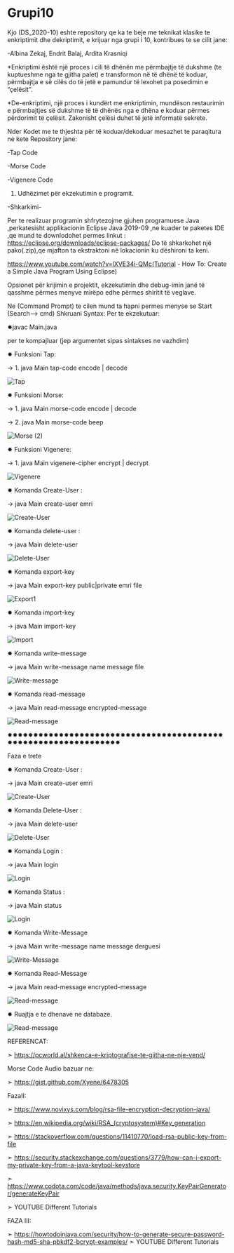 # Grupi10

Kjo (DS_2020-10) eshte repository qe ka te beje me teknikat klasike te enkriptimit dhe dekriptimit, e krijuar nga grupi i 10,
kontribues te se cilit jane:

-Albina Zekaj,
Endrit Balaj,
Ardita Krasniqi



*Enkriptimi është një proces i cili të dhënën me përmbajtje të dukshme
(te kuptueshme nga te gjitha palet) e transformon në të dhënë të koduar, 
përmbajtja e së cilës do të jetë e pamundur të lexohet pa posedimin e “çelësit”. 

*De-enkriptimi, një proces i kundërt me enkriptimin, mundëson restaurimin e përmbajtjes 
së dukshme të të dhënës nga e dhëna e koduar përmes përdorimit të çelësit. 
Zakonisht çelësi duhet të jetë informatë sekrete.

Nder Kodet me te thjeshta për të koduar/dekoduar mesazhet te paraqitura ne kete Repository jane:

-Tap Code

-Morse Code 

-Vigenere Code

1. Udhëzimet për ekzekutimin e programit. 

-Shkarkimi-

Per te realizuar programin shfrytezojme gjuhen programuese Java ,perkatesisht applikacionin
Eclipse Java 2019-09 ,ne kuader te paketes IDE ,qe mund te downlodohet permes linkut :
https://eclipse.org/downloads/eclipse-packages/
Do  të shkarkohet një pako(.zip),qe mjafton ta ekstraktoni në lokacionin ku dëshironi ta keni.

https://www.youtube.com/watch?v=lXVE34i-QMc(Tutorial - How To: Create a Simple Java Program Using Eclipse)

Opsionet për krijimin e projektit, ekzekutimin dhe debug-imin janë  të qasshme përmes 
menyve mirëpo edhe përmes shiritit  të veglave.

Ne (Command Prompt) te cilen mund ta hapni permes menyse se Start (Search--> cmd) Shkruani Syntax:
Per te ekzekutuar:

✸javac Main.java

per te kompajluar (jep argumentet sipas sintakses ne vazhdim)

✸ Funksioni Tap:

→ 1. java Main tap-code encode | decode <text>

![Tap](https://user-images.githubusercontent.com/58491146/77836141-d0f28380-7153-11ea-9bbf-6bde6fc897e2.png)

✸ Funksioni Morse:

→ 1. java Main morse-code encode | decode <text>
  
→ 2. java Main morse-code beep <text>

![Morse (2)](https://user-images.githubusercontent.com/58491146/77836506-f765ee00-7156-11ea-8c9f-660235c7be43.png)

✸ Funksioni Vigenere:

→ 1. java Main vigenere-cipher encrypt | decrypt <text>

![Vigenere](https://user-images.githubusercontent.com/58491146/77836194-537b4300-7154-11ea-885b-114e85896d3a.png)

✸ Komanda Create-User :

→ java Main create-user emri

![Create-User](https://user-images.githubusercontent.com/58491146/81102779-67af1e80-8f10-11ea-81fc-5ee77a26829c.png)

✸ Komanda delete-user :

→ java Main delete-user <emriUserit>
  
  ![Delete-User](https://user-images.githubusercontent.com/58491146/81103169-f58b0980-8f10-11ea-9b49-d096d9296917.png)
  
  
 ✸ Komanda export-key 
  
  → java Main export-key public|private emri file

![Export1](https://user-images.githubusercontent.com/58491146/81124769-9809b380-8f36-11ea-96c9-69d57e893433.png)


 ✸ Komanda import-key
 
   → java Main import-key <name> <path>
 
 ![Import](https://user-images.githubusercontent.com/58491146/81124495-dc488400-8f35-11ea-8d41-c9adae60dc05.png)

 ✸ Komanda write-message
 
 → java Main write-message name message file
  
  ![Write-message](https://user-images.githubusercontent.com/58491146/81122705-c638c480-8f31-11ea-8b0d-3770701d953d.png)
  
 ✸ Komanda read-message
  
 →  java Main read-message encrypted-message
  
  ![Read-message](https://user-images.githubusercontent.com/58491146/81123166-b5d51980-8f32-11ea-823e-d595096951e2.png)

✸✸✸✸✸✸✸✸✸✸✸✸✸✸✸✸✸✸✸✸✸✸✸✸✸✸✸✸✸✸✸✸✸✸✸✸✸✸✸✸✸✸✸✸✸✸✸✸✸✸✸✸✸✸✸✸✸✸✸✸✸✸✸✸

Faza e trete

✸ Komanda Create-User :

→ java Main create-user emri

  ![Create-User](https://github.com/ArditaKras/Ds-2020-Gr10/blob/master/testImages/create-user.PNG)

✸ Komanda Delete-User :

→ java Main delete-user <emriUserit>
  
  ![Delete-User](https://github.com/ArditaKras/Ds-2020-Gr10/blob/master/testImages/delete-user.PNG)

✸ Komanda Login :

→ java Main login <emriUserit>
  
  ![Login](https://github.com/ArditaKras/Ds-2020-Gr10/blob/master/testImages/login.PNG)

✸ Komanda Status :

→ java Main status <tokeni>
  
  ![Login](https://github.com/ArditaKras/Ds-2020-Gr10/blob/master/testImages/status.PNG)
  
✸ Komanda Write-Message
 
 → java Main write-message name message derguesi <tokeni>
  
  ![Write-Message](https://github.com/ArditaKras/Ds-2020-Gr10/blob/master/testImages/write-message.PNG)
  
✸ Komanda Read-Message
  
 →  java Main read-message encrypted-message
  
  ![Read-message](https://github.com/ArditaKras/Ds-2020-Gr10/blob/master/testImages/read-message.PNG)  
  
✸ Ruajtja e te dhenave ne databaze.

  ![Read-message](https://github.com/ArditaKras/Ds-2020-Gr10/blob/master/testImages/database.PNG) 
  


REFERENCAT:

➣ https://pcworld.al/shkenca-e-kriptografise-te-gjitha-ne-nje-vend/

Morse Code Audio bazuar ne:

➣ https://gist.github.com/Xyene/6478305 

FazaII:

➣ https://www.novixys.com/blog/rsa-file-encryption-decryption-java/

➣ https://en.wikipedia.org/wiki/RSA_(cryptosystem)#Key_generation

➣ https://stackoverflow.com/questions/11410770/load-rsa-public-key-from-file

➣ https://security.stackexchange.com/questions/3779/how-can-i-export-my-private-key-from-a-java-keytool-keystore

➣ https://www.codota.com/code/java/methods/java.security.KeyPairGenerator/generateKeyPair

➣ YOUTUBE  Different Tutorials

FAZA III:

➣ https://howtodoinjava.com/security/how-to-generate-secure-password-hash-md5-sha-pbkdf2-bcrypt-examples/
➣ YOUTUBE  Different Tutorials
